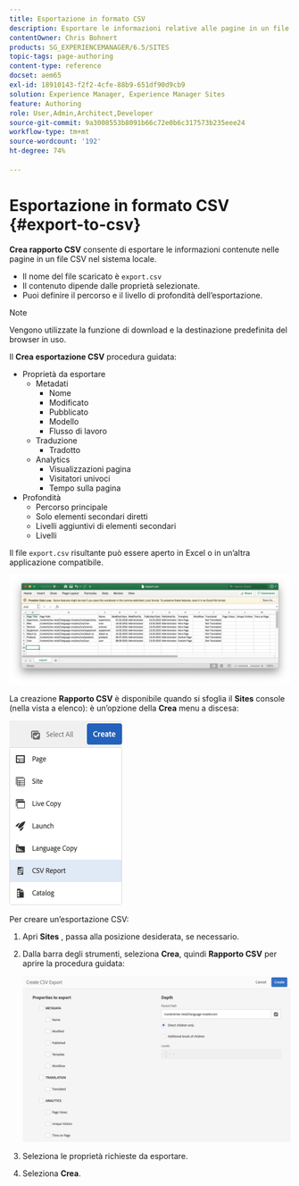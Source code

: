 ```yaml
---
title: Esportazione in formato CSV
description: Esportare le informazioni relative alle pagine in un file CSV nel sistema locale
contentOwner: Chris Bohnert
products: SG_EXPERIENCEMANAGER/6.5/SITES
topic-tags: page-authoring
content-type: reference
docset: aem65
exl-id: 18910143-f2f2-4cfe-88b9-651df90d9cb9
solution: Experience Manager, Experience Manager Sites
feature: Authoring
role: User,Admin,Architect,Developer
source-git-commit: 9a3008553b8091b66c72e0b6c317573b235eee24
workflow-type: tm+mt
source-wordcount: '192'
ht-degree: 74%

---
```


# Esportazione in formato CSV  {#export-to-csv}

**Crea rapporto CSV** consente di esportare le informazioni contenute nelle pagine in un file CSV nel sistema locale.

* Il nome del file scaricato è `export.csv`
* Il contenuto dipende dalle proprietà selezionate.
* Puoi definire il percorso e il livello di profondità dell’esportazione.

>[!NOTE]
>
>Vengono utilizzate la funzione di download e la destinazione predefinita del browser in uso.

Il **Crea esportazione CSV** procedura guidata:

* Proprietà da esportare
   * Metadati
      * Nome
      * Modificato
      * Pubblicato
      * Modello
      * Flusso di lavoro
   * Traduzione
      * Tradotto
   * Analytics
      * Visualizzazioni pagina
      * Visitatori univoci
      * Tempo sulla pagina
* Profondità
   * Percorso principale
   * Solo elementi secondari diretti
   * Livelli aggiuntivi di elementi secondari
   * Livelli

Il file `export.csv` risultante può essere aperto in Excel o in un’altra applicazione compatibile.

![etc-01](assets/etc-01.png)

La creazione **Rapporto CSV** è disponibile quando si sfoglia il **Sites** console (nella vista a elenco): è un’opzione della **Crea** menu a discesa:

![etc-02](assets/etc-02.png)

Per creare un’esportazione CSV:

1. Apri **Sites** , passa alla posizione desiderata, se necessario.
1. Dalla barra degli strumenti, seleziona **Crea**, quindi **Rapporto CSV** per aprire la procedura guidata:

   ![etc-03](assets/etc-03.png)

1. Seleziona le proprietà richieste da esportare.
1. Seleziona **Crea**.

